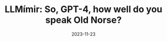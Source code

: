 ---
featured: true
date: "2023-11-23"
title: "LLMímir: So, GPT-4, how well do you speak Old Norse?"
authors: 
  - name: "Sean Brynjólfsson"
description: |
  Most people aren't aware that Icelandic is GPT-4's second language; but it is. What could this mean for its related, low-resource ancestor Old Norse?

  Old Norse (often called Old Icelandic) is a language which is incredibly similar to modern Icelandic. For that reason, I was interested in investigating how trustworthy it might be for questions on Old Norse grammar and potentially for creative and academic/self-study uses. Would GPT-4 benefit from more exposure to Icelandic or would that bleed into its understanding of Old Norse?

  This paper examines GPT-4 on all Old Norse verbs and their verb forms. The experiment was conducted at a temperature of 0 (since I could not afford to sample multiple responses per form) and with a blank context. This scenario should be nearly deterministic and yield low variance responses. 
media: 
  - content: "llmimir_inflection.png"
    alt_text: "..."
  - content: "llmimir_voices.png"
    alt_text: "..."
links:
  # - url: ""
  #   text: "Github"
---